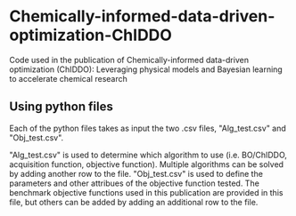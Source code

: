 # Chemically-informed-data-driven-optimization-ChIDDO
Code used in the publication of Chemically-informed data-driven optimization (ChIDDO): Leveraging physical models and Bayesian learning to accelerate chemical research 

## Using python files
Each of the python files takes as input the two .csv files, "Alg_test.csv" and "Obj_test.csv".

"Alg_test.csv" is used to determine which algorithm to use (i.e. BO/ChIDDO, acquisition function, objective function). Multiple algorithms can be solved by adding another row to the file.
"Obj_test.csv" is used to define the parameters and other attribues of the objective function tested. The benchmark objective functions used in this publication are provided in this file, but others can be added by adding an additional row to the file.

